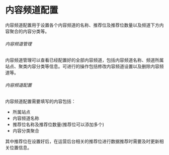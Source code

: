 # 内容频道配置

内容频道配置用于设置各个内容频道的名称、推荐位及推荐位数量以及频道下方内容聚合的内容分类等。

###### 内容频道管理

内容频道管理可以查看已经配置好的全部内容频道，包括内容频道名称、频道所属站点、聚类内容分类等信息。可进行的操作包括修改内容频道设置以及删除内容频道等。

###### 内容频道配置

内容频道配置需要填写的内容包括：
- 所属站点
- 内容频道名称
- 推荐位名称及推荐位数量(推荐位可以添加多个)
- 内容分类聚合

其中推荐位在设置好后，在运营后台相关的推荐位进行数据推荐时需要及时更新相关位置信息。